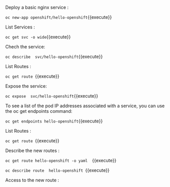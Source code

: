 


Deploy a basic nginx service :

`oc new-app openshift/hello-openshift`{{execute}}






List Services :


`oc get svc -o wide`{{execute}}

Chech the service:

`oc describe  svc/hello-openshift`{{execute}}


List Routes :

`oc get route `{{execute}}


Expose the service:

`oc expose  svc/hello-openshift`{{execute}}

To see a list of the pod IP addresses associated with a service, you can use the oc get endpoints command:

`oc get endpoints hello-openshift`{{execute}}

List Routes :

`oc get route `{{execute}}


Describe the new  routes :

`oc get route hello-openshift -o yaml  `{{execute}}

`oc describe route  hello-openshift `{{execute}}



Access to the new route :


